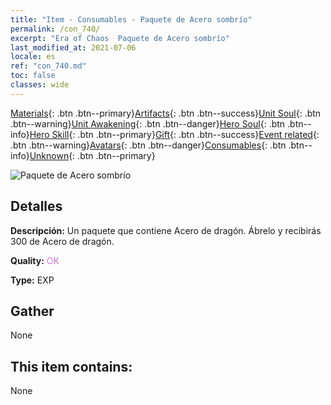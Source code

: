 ```yaml
---
title: "Item - Consumables - Paquete de Acero sombrío"
permalink: /con_740/
excerpt: "Era of Chaos  Paquete de Acero sombrío"
last_modified_at: 2021-07-06
locale: es
ref: "con_740.md"
toc: false
classes: wide
---
```

 [Materials](/ItemsES/){: .btn .btn--primary}[Artifacts](/ItemsES/Artifacts/){: .btn .btn--success}[Unit Soul](/ItemsES/UnitSoul/){: .btn .btn--warning}[Unit Awakening](/ItemsES/UnitAwakening/){: .btn .btn--danger}[Hero Soul](/ItemsES/HeroSoul/){: .btn .btn--info}[Hero Skill](/ItemsES/HeroSkill/){: .btn .btn--primary}[Gift](/ItemsES/Gift/){: .btn .btn--success}[Event related](/ItemsES/Events/){: .btn .btn--warning}[Avatars](/ItemsES/Avatars/){: .btn .btn--danger}[Consumables](/ItemsES/Consumables/){: .btn .btn--info}[Unknown](/ItemsES/Unknown/){: .btn .btn--primary}

 ![Paquete de Acero sombrío](/images/t/i_30281.png)

## Detalles
 **Descripción:** Un paquete que contiene Acero de dragón. Ábrelo y recibirás 300 de Acero de dragón.

 **Quality:** <span style="color: #DA70D6">OK</span>

 **Type:** EXP

## Gather

  None

## This item contains:

  None


